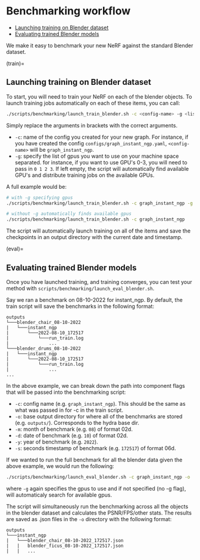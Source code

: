 # Benchmarking workflow

* [Launching training on Blender dataset](train)
* [Evaluating trained Blender models](eval)

We make it easy to benchmark your new NeRF against the standard Blender dataset. 

(train)=
## Launching training on Blender dataset

To start, you will need to train your NeRF on each of the blender objects.
To launch training jobs automatically on each of these items, you can call:

```bash
./scripts/benchmarking/launch_train_blender.sh -c <config-name> -g <list-of-gpus>
```

Simply replace the arguments in brackets with the correct arguments.
* `-c`: name of the config you created for your new graph. For instance, if you have created the config `configs/graph_instant_ngp.yaml`, `<config-name>` will be `graph_instant_ngp`.
* `-g`: specify the list of gpus you want to use on your machine space separated. for instance, if you want to use GPU's 0-3, you will need to pass in `0 1 2 3`. If left empty, the script will automatically find available GPU's and distribute training jobs on the available GPUs.

A full example would be:

```bash
# with -g specifying gpus
./scripts/benchmarking/launch_train_blender.sh -c graph_instant_ngp -g 0 1 2 3

# without -g automatically finds available gpus
./scripts/benchmarking/launch_train_blender.sh -c graph_instant_ngp
```

The script will automatically launch training on all of the items and save the checkpoints in an output directory with the current date and timestamp.

(eval)=
## Evaluating trained Blender models
Once you have launched training, and training converges, you can test your method with `scripts/benchmarking/launch_eval_blender.sh`.

Say we ran a benchmark on 08-10-2022 for instant_ngp. By default, the train script will save the benchmarks in the following format:
```
outputs
└───blender_chair_08-10-2022
|   └───instant_ngp
|       └───2022-08-10_172517
|           └───run_train.log
|               ...
└───blender_drums_08-10-2022
|   └───instant_ngp
|       └───2022-08-10_172517
|           └───run_train.log
|               ...
...
```

In the above example, we can break down the path into component flags that will be passed into the benchmarking script:
* `-c`: config name (e.g. `graph_instant_ngp`). This should be the same as what was passed in for -c in the train script.
* `-o`: base output directory for where all of the benchmarks are stored (e.g. `outputs/`). Corresponds to the hydra base dir.
* `-m`: month of benchmark (e.g. `08`) of format 02d. 
* `-d`: date of benchmark (e.g. `10`) of format 02d.
* `-y`: year of benchmark (e.g. `2022`).
* `-s`: seconds timestamp of benchmark (e.g. `172517`) of format 06d.

If we wanted to run the full benchmark for all the blender data given the above example, we would run the following:
```bash
./scripts/benchmarking/launch_eval_blender.sh -c graph_instant_ngp -o ./outputs/ -m 08 -d 10 -y 2022 -s 172517 -g 4 5 6 7
```

where `-g` again specifies the gpus to use and if not specified (no -g flag), will automaticaly search for available gpus.

The script will simultaneously run the benchmarking across all the objects in the blender dataset and calculates the PSNR/FPS/other stats. The results are saved as .json files in the `-o` directory with the following format:

```
outputs
└───instant_ngp
|   └───blender_chair_08-10-2022_172517.json
|   |   blender_ficus_08-10-2022_172517.json
|   |   ...
```